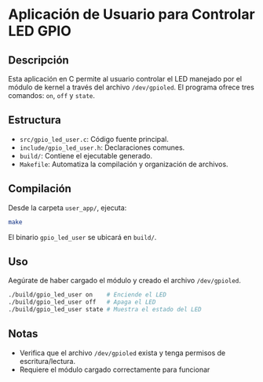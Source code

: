 # Aplicación de Usuario para Controlar LED GPIO

## Descripción

Esta aplicación en C permite al usuario controlar el LED manejado por el módulo de kernel a través del archivo `/dev/gpioled`. El programa ofrece tres comandos: `on`, `off` y `state`.

## Estructura

- `src/gpio_led_user.c`: Código fuente principal.
- `include/gpio_led_user.h`: Declaraciones comunes.
- `build/`: Contiene el ejecutable generado.
- `Makefile`: Automatiza la compilación y organización de archivos.

## Compilación

Desde la carpeta `user_app/`, ejecuta:

```bash
make
```
El binario `gpio_led_user` se ubicará en `build/`.

## Uso
Aegúrate de haber cargado el módulo y creado el archivo `/dev/gpioled`.
```bash
./build/gpio_led_user on	# Enciende el LED
./build/gpio_led_user off 	# Apaga el LED
./build/gpio_led_user state	# Muestra el estado del LED
```

## Notas

- Verifica que el archivo `/dev/gpioled` exista y tenga permisos de escritura/lectura.
- Requiere el módulo cargado correctamente para funcionar
